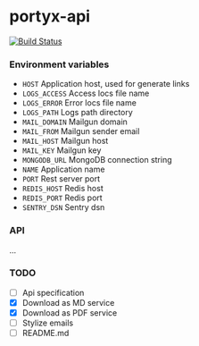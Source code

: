 # portyx-api

[![Build Status](https://drone.dayler.dev/api/badges/iknpx/portyx-api/status.svg)](https://drone.dayler.dev/iknpx/portyx-api)

### Environment variables
- `HOST` Application host, used for generate links
- `LOGS_ACCESS` Access locs file name
- `LOGS_ERROR` Error locs file name
- `LOGS_PATH` Logs path directory
- `MAIL_DOMAIN` Mailgun domain
- `MAIL_FROM` Mailgun sender email
- `MAIL_HOST` Mailgun host
- `MAIL_KEY` Mailgun key
- `MONGODB_URL` MongoDB connection string
- `NAME` Application name
- `PORT` Rest server port
- `REDIS_HOST` Redis host
- `REDIS_PORT` Redis port
- `SENTRY_DSN` Sentry dsn

### API
...

### TODO
- [ ] Api specification
- [x] Download as MD service
- [x] Download as PDF service
- [ ] Stylize emails
- [ ] README.md
